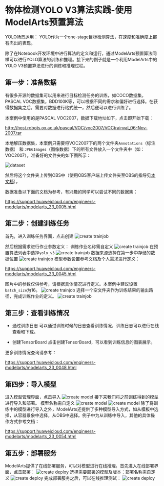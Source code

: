# 物体检测YOLO V3算法实践-使用ModelArts预置算法

YOLO场景运用：
YOLO作为一个one-stage目标检测算法，在速度和准确度上都有杰出的表现。

除了在Notebook开发环境中进行算法的定义和运行，通过ModelArts预置算法同样可以进行YOLO算法的训练和推理。接下来的例子就是一个利用ModelArts中的YOLO V3预置算法进行的训练和推理过程。

## 第一步：准备数据

有很多开源的数据集可以用来进行目标检测任务的训练，如COCO数据集，PASCAL VOC数据集，BDD100K等，可以根据不同的需求和偏好进行选择。在获得数据集之后，需要对数据进行格式统一，然后便可以进行训练了。

本案例中使用的是PASCAL VOC2007，数据下载地址如下，点击即开始下载：

http://host.robots.ox.ac.uk/pascal/VOC/voc2007/VOCtrainval_06-Nov-2007.tar

本地解压数据集，本案例只需要将VOC2007下的两个文件夹`Annotations`（标注数据） 和 `JPEGImages`（图像数据）下的所有文件放入一个文件夹中（如：VOC2007），准备好的文件夹的如下图所示：

![dataset](./img/dataset.png)

然后将这个文件夹上传到OBS中（使用OBS客户端上传文件夹至OBS的指导见[本文档](https://support.huaweicloud.com/qs-obs/obs_qs_0002.html)）。

数据准备以下面的文档为参考，有兴趣的同学可以尝试不同的数据集：

https://support.huaweicloud.com/engineers-modelarts/modelarts_23_0005.html

## 第二步：创建训练任务

首先，进入训练任务界面，点击创建
![create trainjob](./img/create_trainjob_0.png)

然后根据需求进行作业参数定义：
训练作业名称需自定义
![create trainjob](./img/create_trainjob_1.png)
在预置算法列表中选择`yolo_v3`
![create trainjob](./img/create_trainjob_2.png)
数据来源选择在第一步中存储的数据位置
![create trainjob](./img/create_trainjob_3.png)
模型参数设置参考文档及个人需求进行定义：

https://support.huaweicloud.com/engineers-modelarts/modelarts_23_0045.html

图片中的参数仅供参考，请根据具体情况进行定义。本案例中建议设置`batch_size`为16。
![create trainjob](./img/create_trainjob_6.png)
选择一个空文件夹作为训练结果的输出路径，完成训练作业的定义。
![create trainjob](./img/create_trainjob_5.png)

## 第三步：查看训练情况

- 通过训练日志
可以通过训练时候的日志查看训练情况，训练日志可以进行在线查看和下载。

- 创建TensorBoard
点击创建TensorBoard，可以看到训练信息的图表展示。

更多训练情况查询请参考：

https://support.huaweicloud.com/engineers-modelarts/modelarts_23_0048.html

## 第四步：导入模型
进入模型管理界面，点击导入
![create model](./img/create_model_0.png)
接下来我们将之前训练得到的模型进行导入和部署。
模型名称需自定义
![create model](./img/create_model_1.png)
![create model](./img/create_model_2.png)
除了将训练中的模型进行导入之外，ModelArts还提供了多种模型导入方式，如从模板中选择，从容器景象中选择，从OBS中选择。例子中为从训练中导入，其他的具体操作方式参考文档：

https://support.huaweicloud.com/engineers-modelarts/modelarts_23_0054.html

## 第五步：部署服务
ModelArts提供了在线部署服务，可以对模型进行在线推理。首先进入在线部署界面，点击部署：
![create deploy](./img/create_deploy_0.png)
选择需要部署的模型及版本：部署名称需自定义
![create deploy](./img/create_deploy_1.png)
完成部署服务之后，可以在线推理测试：
![create deploy](./img/create_deploy_2.png)

